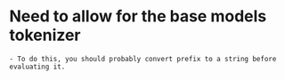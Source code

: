 # Need to allow for the base models tokenizer
    - To do this, you should probably convert prefix to a string before evaluating it.